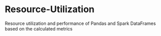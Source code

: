 # Resource-Utilization
Resource utilization and performance of Pandas and Spark DataFrames based on the calculated metrics

